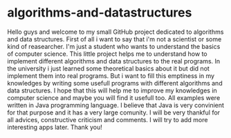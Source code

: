 # algorithms-and-datastructures
Hello guys and welcome to my small GitHub project dedicated to algorithms and data structures. 
First of all i want to say that i'm not a scientist or some kind of reasearcher. 
I'm just a student who wants to understand the basics of computer science. 
This little project helps me to understand how to implement different algorithms and data structures to the real programs. 
In the university i just learned some theoretical basics about it but did not implement them into real programs. 
But i want to fill this emptiness in my knowledges by writing some usefull programs with different algorithms and data structures.
I hope that this will help me to improve my knowledges in computer science and maybe you will find it usefull too.
All examples were written in Java programming language. 
I believe that Java is very convinient for that purpose and it has a very large comunity.
I will be very thankful for all advices, constructive criticism and comments. 
I will try to add more interesting apps later. 
Thank you!
